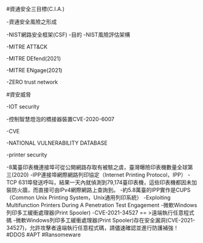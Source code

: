 #資通安全三目標(C.I.A.)

-資通安全風險之形成

-NIST網路安全框架(CSF)
   -目的
-NIST風險評估架構

-MITRE ATT&CK

-MITRE DEfend(2021)

-MITRE ENgage(2021)

-ZERO trust network

#資安威脅

-IOT security

-控制智慧燈泡的橋接器裝置CVE-2020-6007

-CVE

-NATIONAL VULNERABILITY DATABASE

-printer security

-8萬臺印表機連接埠可從公開網路存取有被駭之虞，臺灣曝險印表機數量全球第三(2020)
-IPP連接埠網際網路列印協定（Internet Printing Protocol，IPP）
-TCP 631埠發送呼叫，結果一天內就偵測到79,174臺印表機，這些印表機都因未加裝防火牆，而直接可由IPv4網際網路上查詢到。
-約5.8萬臺的IPP實作是CUPS（Common Unix Printing System，Unix通用列印系統）
-Exploiting Multifunction Printers During A Penetration Test Engagement
-微軟Windows列印多工緩衝處理器(Print Spooler)
-CVE-2021-34527 == >遠端執行任意程式碼
-微軟Windows列印多工緩衝處理器(Print Spooler)存在安全漏洞(CVE-2021-34527)，允許攻擊者遠端執行任意程式碼，請儘速確認並進行防護補強！
#DDOS
#APT
#Ransomeware
